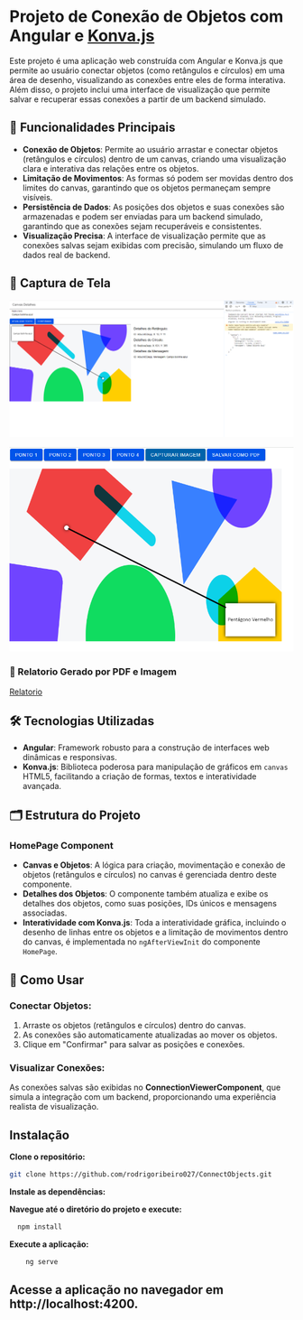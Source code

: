 # Projeto de Conexão de Objetos com Angular e [Konva.js](https://konvajs.org/index.html)

Este projeto é uma aplicação web construída com Angular e Konva.js que permite ao usuário conectar objetos (como retângulos e círculos) em uma área de desenho, visualizando as conexões entre eles de forma interativa. Além disso, o projeto inclui uma interface de visualização que permite salvar e recuperar essas conexões a partir de um backend simulado.

## 🌟 Funcionalidades Principais

- **Conexão de Objetos**: Permite ao usuário arrastar e conectar objetos (retângulos e círculos) dentro de um canvas, criando uma visualização clara e interativa das relações entre os objetos.
- **Limitação de Movimentos**: As formas só podem ser movidas dentro dos limites do canvas, garantindo que os objetos permaneçam sempre visíveis.
- **Persistência de Dados**: As posições dos objetos e suas conexões são armazenadas e podem ser enviadas para um backend simulado, garantindo que as conexões sejam recuperáveis e consistentes.
- **Visualização Precisa**: A interface de visualização permite que as conexões salvas sejam exibidas com precisão, simulando um fluxo de dados real de backend.

## 🎨 Captura de Tela

![Exemplo do Projeto de Conexão de Objetos com Angular e Konva.js](https://github.com/rodrigoribeiro027/ConnectObjects/blob/main/src/assets/transformObjects.png)


![Teste vindo com Coordenadas Especificas Da Imagem](https://github.com/rodrigoribeiro027/ConnectObjects/blob/main/src/assets/Testback.png)

### 📄 Relatorio Gerado por PDF e Imagem

[Relatorio](https://github.com/rodrigoribeiro027/ConnectObjects/blob/main/src/assets/Relatório.pdf)

## 🛠️ Tecnologias Utilizadas

- **Angular**: Framework robusto para a construção de interfaces web dinâmicas e responsivas.
- **Konva.js**: Biblioteca poderosa para manipulação de gráficos em `canvas` HTML5, facilitando a criação de formas, textos e interatividade avançada.

## 🗂️ Estrutura do Projeto

### HomePage Component

- **Canvas e Objetos**: A lógica para criação, movimentação e conexão de objetos (retângulos e círculos) no canvas é gerenciada dentro deste componente.
- **Detalhes dos Objetos**: O componente também atualiza e exibe os detalhes dos objetos, como suas posições, IDs únicos e mensagens associadas.
- **Interatividade com Konva.js**: Toda a interatividade gráfica, incluindo o desenho de linhas entre os objetos e a limitação de movimentos dentro do canvas, é implementada no `ngAfterViewInit` do componente `HomePage`.

## 🚀 Como Usar

### Conectar Objetos:

1. Arraste os objetos (retângulos e círculos) dentro do canvas.
2. As conexões são automaticamente atualizadas ao mover os objetos.
3. Clique em "Confirmar" para salvar as posições e conexões.

### Visualizar Conexões:

As conexões salvas são exibidas no **ConnectionViewerComponent**, que simula a integração com um backend, proporcionando uma experiência realista de visualização.

## Instalação

**Clone o repositório:**

   ```bash
   git clone https://github.com/rodrigoribeiro027/ConnectObjects.git
```

**Instale as dependências:**

**Navegue até o diretório do projeto e execute:**
  ```bash
    npm install
  ```
**Execute a aplicação:**

```bash
    ng serve
```

## Acesse a aplicação no navegador em http://localhost:4200.
